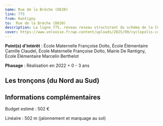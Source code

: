 ```yaml
---
name: Rue de la Brèche (D630)
line: 775
from: Rantigny
to:  Rue de la Brèche (D630) 
description: La ligne 775, réseau reseau structurant du schéma de la CCLVD (tronçon 175) concerne Rantigny - Rue de la Brèche (D630)
cover: https://www.velooise.fr/wp-content/uploads/2025/09/cyclopolis-cclvd-175.jpg
---
```


**Point(s) d'intérêt** : École Maternelle Françoise Dolto, École Élémentaire Camille Claudel, École Maternelle Françoise Dolto, Mairie De Rantigny, École Élémentaire Marcelin Berthelot

**Phasage** : Réalisation en 2022 + 0 - 3 ans

## Les tronçons (du Nord au Sud)

## Informations complémentaires

Budget estimé :  502 € 

Linéaire : 502 m (jalonnement et marquage au sol)

